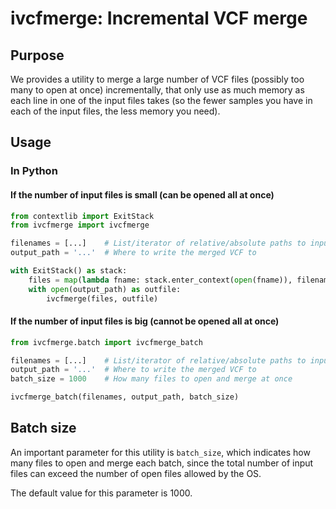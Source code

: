 # ivcfmerge: Incremental VCF merge

## Purpose

We provides a utility to merge a large number of VCF files (possibly too many to open at once) incrementally, that only use as
much memory as each line in one of the input files takes (so the fewer samples you have in each of the input files, the
less memory you need).

## Usage

### In Python

#### If the number of input files is small (can be opened all at once)

```python
from contextlib import ExitStack
from ivcfmerge import ivcfmerge

filenames = [...]    # List/iterator of relative/absolute paths to input files
output_path = '...'  # Where to write the merged VCF to

with ExitStack() as stack:
    files = map(lambda fname: stack.enter_context(open(fname)), filenames)
    with open(output_path) as outfile:
        ivcfmerge(files, outfile)
```

#### If the number of input files is big (cannot be opened all at once)

```python
from ivcfmerge.batch import ivcfmerge_batch

filenames = [...]    # List/iterator of relative/absolute paths to input files
output_path = '...'  # Where to write the merged VCF to
batch_size = 1000    # How many files to open and merge at once

ivcfmerge_batch(filenames, output_path, batch_size)
```

## Batch size

An important parameter for this utility is `batch_size`, which indicates how many files to open and merge each batch,
since the total number of input files can exceed the number of open files allowed by the OS.

The default value for this parameter is 1000.
